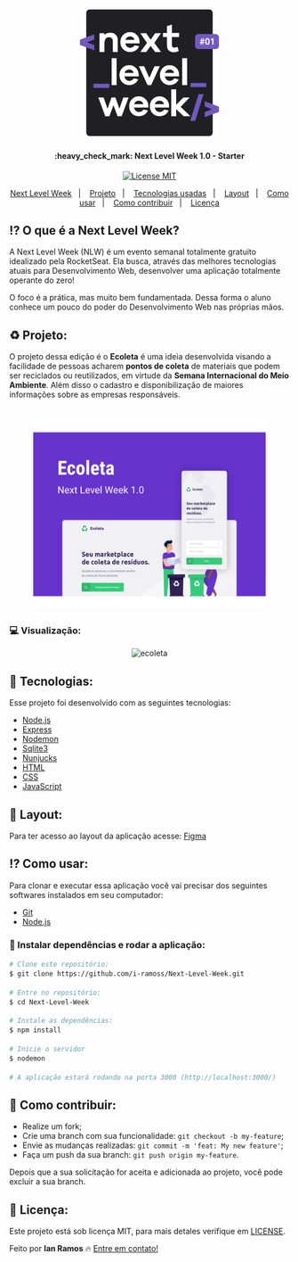 <h1 align="center">
    <img alt="NextLevelWeek" title="#NextLevelWeek" src=".github/logo.svg" width="250px" />
</h1>

<h4 align="center"> 
	:heavy_check_mark: Next Level Week 1.0 - Starter
</h4>

<p align="center">
  <a href="https://opensource.org/licenses/MIT"><img alt="License MIT" src="https://img.shields.io/badge/license-MIT-brightgreen"></a>
</p>

<p align="center">
  <a href="#interrobang-o-que-é-a-next-level-week">Next Level Week</a>&nbsp;&nbsp;&nbsp;|&nbsp;&nbsp;&nbsp;
  <a href="#recycle-projeto">Projeto</a>&nbsp;&nbsp;&nbsp;|&nbsp;&nbsp;&nbsp;
  <a href="#rocket-tecnologias">Tecnologias usadas</a>&nbsp;&nbsp;&nbsp;|&nbsp;&nbsp;&nbsp;
  <a href="#tophat-layout">Layout</a>&nbsp;&nbsp;&nbsp;|&nbsp;&nbsp;&nbsp;
  <a href="#interrobang-como-usar">Como usar</a>&nbsp;&nbsp;&nbsp;|&nbsp;&nbsp;&nbsp;
  <a href="#confetti_ball-como-contribuir">Como contribuir</a>&nbsp;&nbsp;&nbsp;|&nbsp;&nbsp;&nbsp;
  <a href="#key-licença">Licença</a>
</p>


## :interrobang: O que é a Next Level Week?

A Next Level Week (NLW) é um evento semanal totalmente gratuito idealizado pela RocketSeat. Ela busca, através das melhores tecnologias atuais para Desenvolvimento Web, desenvolver uma aplicação totalmente operante do zero! 

O foco é a prática, mas muito bem fundamentada. Dessa forma o aluno conhece um pouco do poder do Desenvolvimento Web nas próprias mãos.


## :recycle: Projeto:

O projeto dessa edição é o **Ecoleta** é uma ideia desenvolvida visando a facilidade de pessoas acharem **pontos de coleta** de materiais que podem ser reciclados ou reutilizados, em virtude da **Semana Internacional do Meio Ambiente**. Além disso o cadastro e disponibilização de maiores informações sobre as empresas responsáveis.

<h1 align="center">
    <img alt="Example" title="Example" src=".github/starter.svg" width="83%" />
</h1>

 ### :computer: Visualização:
<div align="center">
  <img src="https://i.ibb.co/NpNbDJd/ecoleta.gif" alt="ecoleta" height="450px">
</div>


## :rocket: Tecnologias:

Esse projeto foi desenvolvido com as seguintes tecnologias:

- [Node.js][nodejs]
- [Express][express]
- [Nodemon][nodemon]
- [Sqlite3][database]
- [Nunjucks][njk]
- [HTML][html]
- [CSS][css]
- [JavaScript][js]

## :tophat: Layout:

Para ter acesso ao layout da aplicação acesse: [Figma][figma]

## :interrobang: Como usar:

Para clonar e executar essa aplicação você vai precisar dos seguintes softwares instalados em seu computador: 
- [Git][git]
- [Node.js][nodejs]

### :electric_plug: Instalar dependências e rodar a aplicação:

```bash
# Clone este repositório:
$ git clone https://github.com/i-ramoss/Next-Level-Week.git

# Entre no repositório:
$ cd Next-Level-Week

# Instale as dependências:
$ npm install

# Inicie o servidor
$ nodemon

# A aplicação estará rodando na porta 3000 (http://localhost:3000/)
```

## :confetti_ball: Como contribuir:

-  Realize um fork;
-  Crie uma branch com sua funcionalidade: `git checkout -b my-feature`;
-  Envie as mudanças realizadas: `git commit -m 'feat: My new feature'`;
-  Faça um push da sua branch: `git push origin my-feature`.

Depois que a sua solicitação for aceita e adicionada ao projeto, você pode excluir a sua branch.

## :key: Licença:

Este projeto está sob licença MIT, para mais detales verifique em [LICENSE][license].

Feito por **Ian Ramos** :fire: [Entre em contato!](https://www.linkedin.com/in/ian-ramos/)



[nodejs]: https://nodejs.org/en/
[express]: https://expressjs.com/pt-br/
[nodemon]: https://nodemon.io/
[database]: https://www.sqlite.org/version3.html
[njk]: https://mozilla.github.io/nunjucks/
[html]: https://www.w3schools.com/html/
[css]: https://developer.mozilla.org/pt-BR/docs/Web/CSS
[js]: https://developer.mozilla.org/pt-BR/docs/Web/JavaScript

[figma]: https://www.figma.com/file/1SxgOMojOB2zYT0Mdk28lB/
[git]: https://git-scm.com
[license]: https://github.com/i-ramoss/Next-Level-Week/blob/master/LICENSE

